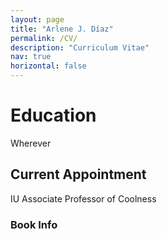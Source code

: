```yaml
---
layout: page
title: "Arlene J. Díaz"
permalink: /CV/
description: "Curriculum Vitae"
nav: true
horizontal: false
---
```


# Education

Wherever

## Current Appointment

IU Associate Professor of Coolness

### Book Info

